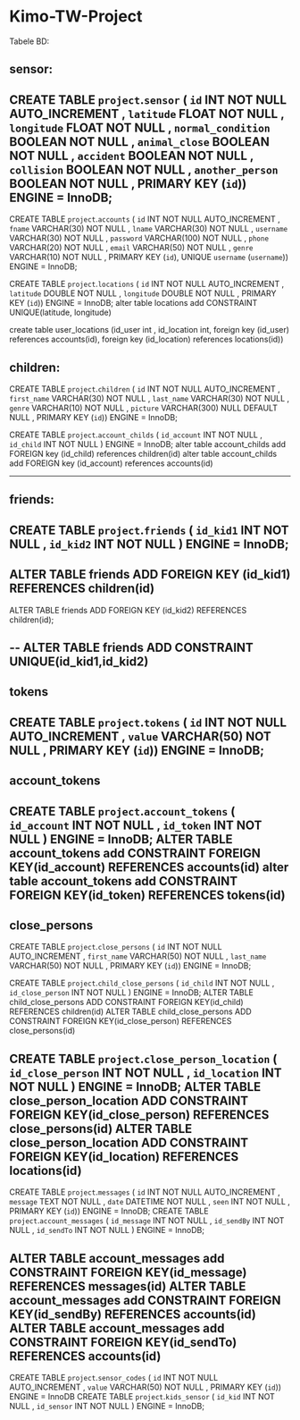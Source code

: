 # Kimo-TW-Project

Tabele BD:

sensor:
----------------------------
CREATE TABLE `project`.`sensor` ( `id` INT NOT NULL AUTO_INCREMENT , `latitude` FLOAT NOT NULL , `longitude` FLOAT NOT NULL , `normal_condition` BOOLEAN NOT NULL , `animal_close` BOOLEAN NOT NULL , `accident` BOOLEAN NOT NULL , `collision` BOOLEAN NOT NULL , `another_person` BOOLEAN NOT NULL , PRIMARY KEY (`id`)) ENGINE = InnoDB;
----------------------------

CREATE TABLE `project`.`accounts` ( `id` INT NOT NULL AUTO_INCREMENT ,  `fname` VARCHAR(30) NOT NULL ,  `lname` VARCHAR(30) NOT NULL ,  `username` VARCHAR(30) NOT NULL ,  `password` VARCHAR(100) NOT NULL ,  `phone` VARCHAR(20) NOT NULL ,  `email` VARCHAR(50) NOT NULL ,  `genre` VARCHAR(10) NOT NULL ,    PRIMARY KEY  (`id`),    UNIQUE  `username` (`username`)) ENGINE = InnoDB;

CREATE TABLE `project`.`locations` ( `id` INT NOT NULL AUTO_INCREMENT ,  `latitude` DOUBLE NOT NULL ,  `longitude` DOUBLE NOT NULL ,    PRIMARY KEY  (`id`)) ENGINE = InnoDB;
alter table locations add CONSTRAINT UNIQUE(latitude, longitude)

create table user_locations (id_user int , id_location int, foreign key (id_user) references accounts(id), foreign key (id_location) references locations(id))

children:
----------------------------
CREATE TABLE `project`.`children` ( `id` INT NOT NULL AUTO_INCREMENT , `first_name` VARCHAR(30) NOT NULL , `last_name` VARCHAR(30) NOT NULL , `genre` VARCHAR(10) NOT NULL , `picture` VARCHAR(300) NULL DEFAULT NULL , PRIMARY KEY (`id`)) ENGINE = InnoDB; 

CREATE TABLE `project`.`account_childs` ( `id_account` INT NOT NULL , `id_child` INT NOT NULL ) ENGINE = InnoDB;
alter table account_childs add FOREIGN key (id_child) references children(id)
alter table account_childs add FOREIGN key (id_account) references accounts(id)

----------------------------
friends:
----------------------------
CREATE TABLE `project`.`friends` ( `id_kid1` INT NOT NULL , `id_kid2` INT NOT NULL ) ENGINE = InnoDB;
--
ALTER TABLE friends
ADD FOREIGN KEY (id_kid1) REFERENCES children(id)
--
ALTER TABLE friends
ADD FOREIGN KEY (id_kid2) REFERENCES children(id);

--
ALTER TABLE friends ADD CONSTRAINT UNIQUE(id_kid1,id_kid2)
----------------------------
tokens
----------------------------
CREATE TABLE `project`.`tokens` ( `id` INT NOT NULL AUTO_INCREMENT , `value` VARCHAR(50) NOT NULL , PRIMARY KEY (`id`)) ENGINE = InnoDB;
----------------------------
account_tokens
----------------------------
CREATE TABLE `project`.`account_tokens` ( `id_account` INT NOT NULL , `id_token` INT NOT NULL ) ENGINE = InnoDB;
ALTER TABLE account_tokens add CONSTRAINT FOREIGN KEY(id_account) REFERENCES accounts(id)
alter table account_tokens add CONSTRAINT FOREIGN KEY(id_token) REFERENCES tokens(id)
----------------------------
close_persons
----------------------------
CREATE TABLE `project`.`close_persons` ( `id` INT NOT NULL AUTO_INCREMENT , `first_name` VARCHAR(50) NOT NULL , `last_name` VARCHAR(50) NOT NULL , PRIMARY KEY (`id`)) ENGINE = InnoDB;

CREATE TABLE `project`.`child_close_persons` ( `id_child` INT NOT NULL , `id_close_person` INT NOT NULL ) ENGINE = InnoDB; 
ALTER TABLE child_close_persons ADD CONSTRAINT FOREIGN KEY(id_child) REFERENCES children(id)
ALTER TABLE child_close_persons ADD CONSTRAINT FOREIGN KEY(id_close_person) REFERENCES close_persons(id)

CREATE TABLE `project`.`close_person_location` ( `id_close_person` INT NOT NULL , `id_location` INT NOT NULL ) ENGINE = InnoDB; 
ALTER TABLE close_person_location ADD CONSTRAINT FOREIGN KEY(id_close_person) REFERENCES close_persons(id)
ALTER TABLE close_person_location ADD CONSTRAINT FOREIGN KEY(id_location) REFERENCES locations(id)
----------------------------

CREATE TABLE `project`.`messages` ( `id` INT NOT NULL AUTO_INCREMENT , `message` TEXT NOT NULL , `date` DATETIME NOT NULL , `seen` INT NOT NULL , PRIMARY KEY (`id`)) ENGINE = InnoDB;
CREATE TABLE `project`.`account_messages` ( `id_message` INT NOT NULL , `id_sendBy` INT NOT NULL , `id_sendTo` INT NOT NULL ) ENGINE = InnoDB;

ALTER TABLE account_messages add CONSTRAINT FOREIGN KEY(id_message) REFERENCES messages(id)
ALTER TABLE account_messages add CONSTRAINT FOREIGN KEY(id_sendBy) REFERENCES accounts(id)
ALTER TABLE account_messages add CONSTRAINT FOREIGN KEY(id_sendTo) REFERENCES accounts(id)
----------------------------

CREATE TABLE `project`.`sensor_codes` ( `id` INT NOT NULL AUTO_INCREMENT , `value` VARCHAR(50) NOT NULL , PRIMARY KEY (`id`)) ENGINE = InnoDB
CREATE TABLE `project`.`kids_sensor` ( `id_kid` INT NOT NULL , `id_sensor` INT NOT NULL ) ENGINE = InnoDB;

